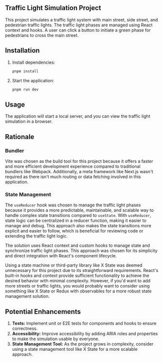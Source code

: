 ## Traffic Light Simulation Project

This project simulates a traffic light system with main street, side street, and pedestrian traffic lights. The traffic light phases are managed using React context and hooks. A user can click a button to initiate a green phase for pedestrians to cross the main street.

## Installation

1. Install dependencies:

   ```sh
   pnpm install
   ```

2. Start the application:
   ```sh
   pnpm run dev
   ```

## Usage

The application will start a local server, and you can view the traffic light simulation in a browser.

## Rationale

### Bundler

Vite was chosen as the build tool for this project because it offers a faster and more efficient development experience compared to traditional bundlers like Webpack. Additionally, a meta framework like Next.js wasn't required as there isn't much routing or data fetching involved in this application.

### State Management

The `useReducer` hook was chosen to manage the traffic light phases because it provides a more predictable, maintainable, and scalable way to handle complex state transitions compared to `useState`. With `useReducer`, state logic can be centralized in a reducer function, making it easier to manage and debug. This approach also makes the state transitions more explicit and easier to follow, which is beneficial for reviewing code or extending the traffic light logic.

The solution uses React context and custom hooks to manage state and synchronize traffic light phases. This approach was chosen for its simplicity and direct integration with React's component lifecycle.

Using a state machine or third-party library like X State was deemed unnecessary for this project due to its straightforward requirements. React's built-in hooks and context provide sufficient functionality to achieve the desired behavior with minimal complexity. However, if you'd want to add more streets or traffic lights, you would probably want to consider using something like X State or Redux with observables for a more robust state management solution.

## Potential Enhancements

1. **Tests:** Implement unit or E2E tests for components and hooks to ensure correctness.
2. **Accessibility:** Improve accessibility by adding ARIA roles and properties to make the simulation usable by everyone.
3. **State Management Tool:** As the project grows in complexity, consider using a state management tool like X State for a more scalable approach.
